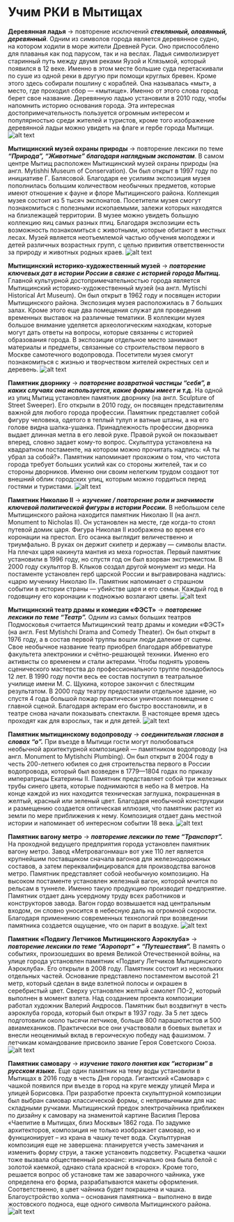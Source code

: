 # Учим РКИ в Мытищах
**Деревянная ладья** → повторение исключений **_стеклянный, оловянный, деревянный_**.
Одним из символов города является деревянное судно, на котором ходили в море жители Древней Руси. Оно приспособлено для плаванья как под парусом, так и на веслах. Ладья символизирует старинный путь между двумя реками Яузой и Клязьмой, который появился в 12 веке. Именно в этом месте большие суда перетаскивали по суше из одной реки в другую при помощи круглых бревен. Кроме этого здесь собирали пошлину с кораблей. Она называлась «мыт», а место, где проходил сбор — «мытище». Именно от этого слова город берет свое название. Деревянную ладью установили в 2010 году, чтобы напомнить историю основания города. Эта интересная достопримечательность пользуется огромным интересом и популярностью среди жителей и туристов, кроме того изображение деревянной ладьи можно увидеть на флаге и гербе города Мытищи.
![alt text](https://github.com/Alexandra5240/hometask/blob/master/1.jpg)

**Мытищинский музей охраны природы** → повторение лексики по теме **_“Природа”, “Животные” благодаря наглядным экспонатам_**.
В самом центре Мытищ расположен Мытищинский музей охраны природы (на англ. Mytishhi Museum of Conservation). Он был открыт в 1997 году по инициативе Г. Балясовой. Благодаря ее усилиям экспозиция музея пополнилась большим количеством необычных предметов, которые имеют отношение к фауне и флоре Мытищинского района. Коллекция музея состоит из 5 тысяч экспонатов. Посетители музея смогут познакомиться с полезными ископаемыми, залежи которых находятся на близлежащей территории. В музее можно увидеть большую коллекцию яиц самых разных птиц. Благодаря экспозиции есть возможность познакомиться с животными, которые обитают в местных лесах. Музей является неотъемлемой частью обучения молодежи и детей различных возрастных групп, с целью привития ответственности за природу и животных родных краев.
![alt text](https://github.com/Alexandra5240/hometask/blob/master/2.jpg)

**Мытищинский историко-художественный музей** → **_повторение ключевых дат в истории России в связке с историей города Мытищ._**
Главной культурной достопримечательностью города является Мытищинский историко-художественный музей (на англ. Mytischi Historical Art Museum). Он был открыт в 1962 году и посвящен истории Мытищинского района. Экспозиция музея расположилась в 7 больших залах. Кроме этого еще два помещения служат для проведения временных выставок на различные тематики. В коллекции музея большое внимание уделяется археологическим находкам, которые могут дать ответы на вопросы, которые связанны с историей образования города. В экспозиции отдельное место занимают материалы и предметы, связанные со строительством первого в Москве самотечного водопровода. Посетители музея смогут познакомиться с жизнью и творчеством жителей окрестных сел и деревень.
![alt text](https://github.com/Alexandra5240/hometask/blob/master/3.jpg)

**Памятник дворнику** → **_повторение возвратной частицы “себя”, в каких случаях она используется, какие формы имеет и т.д._**
На одной из улиц Мытищ установлен памятник дворнику (на англ. Sculpture of Street Sweeper). Его открыли в 2010 году, он посвящен представителям важной для любого города профессии. Памятник представляет собой фигуру человека, одетого в теплый тулуп и ватные штаны, а на его голове видна шапка-ушанка. Принадлежность профессии дворника выдает длинная метла в его левой руке. Правой рукой он показывает вперед, словно задает кому-то вопрос. Скульптура установлена на квадратном постаменте, на котором можно прочитать надпись: «А ты убрал за собой?». Памятник напоминает прохожим о том, что чистота города требует больших усилий как со стороны жителей, так и со стороны дворников. Именно они своим нелегким трудом создают тот внешний облик городских улиц, которым можно гордиться перед гостями и туристами.
![alt text](https://github.com/Alexandra5240/hometask/blob/master/4.jpg)

**Памятник Николаю II** → **_изучение / повторение роли и значимости ключевой политической фигуры в истории России._**
В небольшом селе Мытищинского района находится памятник Николаю II (на англ. Monument to Nicholas II). Он установлен на месте, где когда-то стоял путевой домик царя. Фигура Николая II изображена во время его коронации на престол. Его осанка выглядит величественно и триумфально. В руках он держит скипетр и державу — символы власти. На плечах царя накинута мантия из меха горностая. Первый памятник установили в 1996 году, но спустя год он был взорван экстремистом. В 2000 году скульптор В. Клыков создал другой монумент из меди. На постаменте установлен герб царской России и выгравирована надпись: «царю мученику Николаю II». Памятник напоминает о страшном событии в истории страны — убийстве царя и его семьи. Каждый год в годовщину его коронации к подножью возлагают цветы.
![alt text](https://github.com/Alexandra5240/hometask/blob/master/5.jpg)

**Мытищинский театр драмы и комедии «ФЭСТ»** → **_повторение лексики по теме “Театр”._**
Одним из самых больших театров Подмосковья считается Мытищинский театр драмы и комедии «ФЭСТ» (на англ. Fest Mytishchi Drama and Comedy Theater). Он был открыт в 1976 году, а в состав первой труппы вошли люди далекие от сцены. Свое необычное название театр приобрел благодаря аббревиатуре факультета электроники и счётно-решающей техники. Именно его активисты со временем и стали актерами. Чтобы поднять уровень сценического мастерства до профессионального труппе понадобилось 12 лет. В 1990 году почти весь ее состав поступил в театральное училище имени М. С. Щукина, которое закончил с блестящим результатом. В 2000 году театру предоставили отдельное здание, но спустя 4 года большой пожар практически уничтожил помещение с главной сценой. Благодаря актерам его быстро восстановили, и в театре снова начали показывать спектакли. В настоящее время здесь проходят как для взрослых, так и для детей.
![alt text](https://github.com/Alexandra5240/hometask/blob/master/6.jpg)

**Памятник мытищинскому водопроводу** → **_соединительная гласная в словах “о”._**
При въезде в Мытищи гости могут полюбоваться необычной архитектурной композицией — памятником водопроводу (на англ. Monument to Mytishchi Plumbing). Он был открыт в 2004 году в честь 200-летнего юбилея со дня строительства первого в России водопровода, который был возведен в 1779—1804 годах по приказу императрицы Екатерины II. Памятник представляет собой три железных трубы синего цвета, которые поднимаются в небо на 8 метров. На конце каждой из них находится техническая заглушка, покрашенная в желтый, красный или зеленый цвет. Благодаря необычной конструкции и размещению создается оптическая иллюзия, что памятник растет из земли по мере приближения к нему. Композиция отдает дань местной истории и напоминает об интересном событии 18 века.
![alt text](https://github.com/Alexandra5240/hometask/blob/master/7.jpg)

**Памятник вагону метро** → **_повторение лексики по теме “Транспорт”._**
На проходной ведущего предприятия города установлен памятник вагону метро. Завод «Метровагонмаш» вот уже 110 лет является крупнейшим поставщиком сначала вагонов для железнодорожных составов, а затем переквалифицировался для производства вагонов метро.
Памятник представляет собой необычную композицию. На высоком постаменте установлен железный вагон, которой мчится по рельсам в туннеле. Именно такую продукцию производит предприятие. Памятник отдает дань усердному труду всех работников и конструкторов завода.
Вагон гордо возвышается над центральным входом, он словно уносится в небесную даль на огромной скорости. Благодаря применению современных технологий при возведении памятника создается ощущение, что он парит в воздухе.
![alt text](https://github.com/Alexandra5240/hometask/blob/master/8.jpg)

**Памятник «Подвигу Летчиков Мытищинского Аэроклуба»** → **_повторение лексики по теме “Аэропорт” + “Путешествия”._**
В память о событиях, произошедших во время Великой Отечественной войны, на улице города установлен памятник «Подвигу Летчиков Мытищинского Аэроклуба». Его открыли в 2008 году. Памятник состоит из нескольких отдельных частей. Основание представлено постаментом высотой 21 метр, который сделан в виде взлетной полосы и окрашен в серебристый цвет. Сверху установлен желтый самолет ПО-2, который выполнен в момент взлета. Над созданием проекта композиции работал художник Валерий Андросов. Памятник был воздвигнут в честь аэроклуба города, который был открыт в 1937 году. За 5 лет здесь подготовили около тысячи летчиков, больше 800 парашютистов и 500 авиамехаников. Практически все они участвовали в боевых вылетах и внесли неоценимый вклад в героическую победу над фашизмом. 7 летчикам командование присвоило звание Героя Советского Союза.
![alt text](https://github.com/Alexandra5240/hometask/blob/master/9.jpg)

**Памятник самовару** → **_изучение такого понятия как “историзм” в русском языке._**
Еще один памятник на тему воды установили в Мытищах в 2016 году в честь Дня города. Гигантский «Самовар» с чашкой появился при въезде в город на круге между улицей Мира и улицей Борисовка. При разработке проекта скульптурной композиции был выбран самовар классической формы, с непривычными для нас складными ручками. Мытищинский предок электрочайника приближен по дизайну к самовару на знаменитой картине Василия Перова «Чаепитие в Мытищах, близ Москвы» 1862 года. По задумке архитекторов, композиция не только изображает самовар, но и функционирует – из крана в чашку течет вода. Скульптурная композиция еще не завершена: планируется учесть замечания и изменить форму струи, а также установить подсветку. Расцветка чашки тоже вызвала общественный резонанс: изначально она была белой с золотой каемкой, однако стала красной в «горох». Кроме того, решается вопрос об установке там же заварочного чайника, уже определена его форма, разрабатываются макеты оформления. Соответственно, в цвет чайника будет покрашена и чашка. Благоустройство холма – основания памятника – выполнено в виде жостовского подноса, еще одного символа Мытищинского района.
![alt text](https://github.com/Alexandra5240/hometask/blob/master/10.png)
